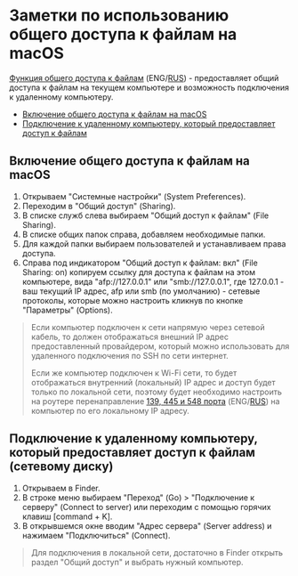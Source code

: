 # Заметки по использованию общего доступа к файлам на macOS

[Функция общего доступа к файлам](https://support.apple.com/en-us/HT204445) (ENG/[RUS](https://support.apple.com/ru-ru/HT204445)) - предоставляет общий доступа к файлам на текущем компьютере и возможность подключения к удаленному компьютеру.

<!--ts-->
  * [Включение общего доступа к файлам на macOS](#включение-общего-доступа-к-файлам-на-macos)
  * [Подключение к удаленному компьютеру, который предоставляет доступ к файлам](#подключение-к-удаленному-компьютеру-который-предоставляет-доступ-к-файлам)
<!--te-->

<a id="enable-file-sharing"></a>
## Включение общего доступа к файлам на macOS

1. Открываем "Системные настройки" (System Preferences).
2. Переходим в "Общий доступ" (Sharing).
3. В списке служб слева выбираем "Общий доступ к файлам" (File Sharing).
4. В списке общих папок справа, добавляем необходимые папки.
5. Для каждой папки выбираем пользователей и устанавливаем права доступа.  
5. Справа под индикатором "Общий доступ к файлам: вкл" (File Sharing: on) копируем ссылку для доступа к файлам на этом компьютере, вида "afp://127.0.0.1" или "smb://127.0.0.1", где 127.0.0.1 - ваш текущий IP адрес, afp или smb (по умолчанию) - сетевые протоколы, которые можно настроить кликнув по кнопке "Параметры" (Options).

> Если компьютер подключен к сети напрямую через сетевой кабель, то должен отображаться внешний IP адрес предоставленный провайдером, который можно использовать для удаленного подключения по SSH по сети интернет.
> 
> Если же компьютер подключен к Wi-Fi сети, то будет отображаться внутренний (локальный) IP адрес и доступ будет только по локальной сети, поэтому будет необходимо настроить на роутере перенаправление [139, 445 и 548 порта](https://support.apple.com/en-us/HT202944) (ENG/[RUS](https://support.apple.com/ru-ru/HT202944)) на компьютер по его локальному IP адресу.

<a id="connect-to-server"></a>
## Подключение к удаленному компьютеру, который предоставляет доступ к файлам (сетевому диску)

1. Открываем в Finder.
2. В строке меню выбираем "Переход" (Go) > "Подключение к серверу" (Connect to server) или переходим с помощью горячих клавиш [command + K].
3. В открывшемся окне вводим "Адрес сервера" (Server address) и нажимаем "Подключиться" (Connect).

> Для подключения в локальной сети, достаточно в Finder открыть раздел "Общий доступ" и выбрать нужный компьютер.
